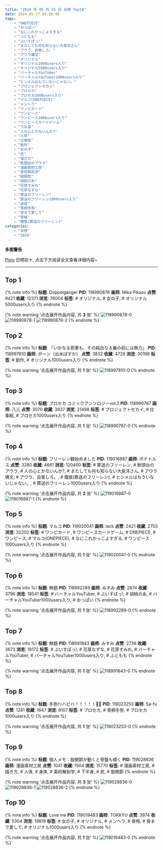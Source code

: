 ```yaml
---
title: "2024 年 05 月 25 日 日榜 Top10"
date: 2024-05-27 05:20:48
tags:
    - "ONEPIECE"
    - "おっぱい"
    - "なにこれかっこよすぎる"
    - "ふともも"
    - "ぶいすぽっ!"
    - "またしても何も知らない大泉洋さん"
    - "アウラ、自害しろ。"
    - "アウラ構文"
    - "オリジナル"
    - "オリジナル1000users入り"
    - "オリジナル5000users入り"
    - "バーチャルYouTuber"
    - "バーチャルYouTuber1000users入り"
    - "ヒンメルはもういないじゃない。"
    - "プロジェクトセカイ"
    - "プロセカ"
    - "プロセカ1000users入り"
    - "マルコ(ONEPIECE)"
    - "メンヘラ"
    - "ワンピカード"
    - "ワンピース"
    - "ワンピース1000users入り"
    - "ワンピースカードゲーム"
    - "下半身"
    - "人の心とかないんか?"
    - "人体"
    - "仕事絵"
    - "創作"
    - "女の子"
    - "尻"
    - "描き方"
    - "断頭台のアウラ"
    - "漫画素材工房"
    - "美術解剖学"
    - "股関節"
    - "胡桃のあ"
    - "花芽すみれ"
    - "花芽なずな"
    - "葬送のフリーレン"
    - "葬送のフリーレン1000users入り"
    - "身体"
    - "青柳冬弥"
    - "骨まで愛して"
    - "骨格"
    - "魔族(葬送のフリーレン)"
categories:
    - "日榜"
    - "2024"
---
```


<i class="fa fa-triangle-exclamation"></i>**多图警告**<i class="fa fa-triangle-exclamation"></i>

[Pixiv](https://www.pixiv.net/) 日榜前十, 点击下方阅读全文查看详细内容~

<!-- more -->

---

## Top 1

{% note info %}
**标题**: Doppelgänger
**PID**: 118990878 **画师**: Mika Pikazo
**点赞**: 9421 **收藏**: 12371 **浏览**: 76004
**标签**: # オリジナル, # 女の子, # オリジナル5000users入り
{% endnote %}

{% note warning '点击展开作品内容, 共 **3** 张' %}
![118990878-0](https://i.pixiv.re/img-original/img/2024/05/24/00/00/58/118990878_p0.png)
![118990878-1](https://i.pixiv.re/img-original/img/2024/05/24/00/00/58/118990878_p1.png)
![118990878-2](https://i.pixiv.re/img-original/img/2024/05/24/00/00/58/118990878_p2.png)
{% endnote %}

## Top 2

{% note info %}
**标题**: 「いかなる邪悪も、その純白なる翼の前には無力」
**PID**: 118997810 **画师**: ポ～ン（出水ぽすか）
**点赞**: 3832 **收藏**: 4729 **浏览**: 30198
**标签**: # 創作, # オリジナル1000users入り
{% endnote %}

{% note warning '点击展开作品内容, 共 **1** 张' %}
![118997810-0](https://i.pixiv.re/img-original/img/2024/05/24/07/30/01/118997810_p0.jpg)
{% endnote %}

## Top 3

{% note info %}
**标题**: プロセカ コミックアンソロジーvol.3
**PID**: 118990787 **画师**: 八三
**点赞**: 3070 **收藏**: 3837 **浏览**: 21498
**标签**: # プロジェクトセカイ, # 仕事絵, # プロセカ1000users入り
{% endnote %}

{% note warning '点击展开作品内容, 共 **1** 张' %}
![118990787-0](https://i.pixiv.re/img-original/img/2024/05/24/00/00/31/118990787_p0.png)
{% endnote %}

## Top 4

{% note info %}
**标题**: フリーレン観始めました
**PID**: 119016887 **画师**: ポテトルス
**点赞**: 3280 **收藏**: 4661 **浏览**: 120400
**标签**: # 葬送のフリーレン, # 断頭台のアウラ, # 人の心とかないんか?, # またしても何も知らない大泉洋さん, # アウラ構文, # アウラ、自害しろ。, # 魔族(葬送のフリーレン), # ヒンメルはもういないじゃない。, # 葬送のフリーレン1000users入り
{% endnote %}

{% note warning '点击展开作品内容, 共 **2** 张' %}
![119016887-0](https://i.pixiv.re/img-original/img/2024/05/24/23/17/55/119016887_p0.jpg)
![119016887-1](https://i.pixiv.re/img-original/img/2024/05/24/23/17/55/119016887_p1.jpg)
{% endnote %}

## Top 5

{% note info %}
**标题**: マルコ
**PID**: 119020041 **画师**: lack
**点赞**: 2421 **收藏**: 2753 **浏览**: 32202
**标签**: # ワンピカード, # ワンピースカードゲーム, # ONEPIECE, # ワンピース, # マルコ(ONEPIECE), # なにこれかっこよすぎる, # ワンピース1000users入り
{% endnote %}

{% note warning '点击展开作品内容, 共 **1** 张' %}
![119020041-0](https://i.pixiv.re/img-original/img/2024/05/25/00/40/16/119020041_p0.jpg)
{% endnote %}

## Top 6

{% note info %}
**标题**: 無題
**PID**: 118992289 **画师**: みすみ
**点赞**: 2874 **收藏**: 3796 **浏览**: 18541
**标签**: # バーチャルYouTuber, # ぶいすぽっ!, # 胡桃のあ, # バーチャルYouTuber1000users入り, # おっぱい
{% endnote %}

{% note warning '点击展开作品内容, 共 **1** 张' %}
![118992289-0](https://i.pixiv.re/img-original/img/2024/05/24/00/43/47/118992289_p0.png)
{% endnote %}

## Top 7

{% note info %}
**标题**: 無題
**PID**: 118991843 **画师**: みすみ
**点赞**: 2736 **收藏**: 3673 **浏览**: 18172
**标签**: # ぶいすぽっ!, # 花芽なずな, # 花芽すみれ, # バーチャルYouTuber, # バーチャルYouTuber1000users入り, # ふともも
{% endnote %}

{% note warning '点击展开作品内容, 共 **1** 张' %}
![118991843-0](https://i.pixiv.re/img-original/img/2024/05/24/00/27/30/118991843_p0.png)
{% endnote %}

## Top 8

{% note info %}
**标题**: 冬弥ｸﾝハピバ！！！！！🎂🎉
**PID**: 119023253 **画师**: Sa-fu
**点赞**: 1281 **收藏**: 1647 **浏览**: 8107
**标签**: # プロセカ, # 青柳冬弥, # プロセカ1000users入り
{% endnote %}

{% note warning '点击展开作品内容, 共 **1** 张' %}
![119023253-0](https://i.pixiv.re/img-original/img/2024/05/25/03/20/55/119023253_p0.jpg)
{% endnote %}

## Top 9

{% note info %}
**标题**: 個人メモ：股関節が動くと骨盤も傾く
**PID**: 119028836 **画师**: 漫画素材工房
**点赞**: 1041 **收藏**: 1504 **浏览**: 15770
**标签**: # 漫画素材工房, # 描き方, # 人体, # 身体, # 美術解剖学, # 下半身, # 尻, # 股関節
{% endnote %}

{% note warning '点击展开作品内容, 共 **3** 张' %}
![119028836-0](https://i.pixiv.re/img-original/img/2024/05/25/10/22/48/119028836_p0.jpg)
![119028836-1](https://i.pixiv.re/img-original/img/2024/05/25/10/22/48/119028836_p1.jpg)
![119028836-2](https://i.pixiv.re/img-original/img/2024/05/25/10/22/48/119028836_p2.jpg)
{% endnote %}

## Top 10

{% note info %}
**标题**: Love me
**PID**: 119019483 **画师**: TOKKYU
**点赞**: 3974 **收藏**: 5304 **浏览**: 19819
**标签**: # 女の子, # オリジナル, # メンヘラ, # 骨格, # 骨まで愛して, # オリジナル1000users入り
{% endnote %}

{% note warning '点击展开作品内容, 共 **1** 张' %}
![119019483-0](https://i.pixiv.re/img-original/img/2024/05/25/00/22/39/119019483_p0.jpg)
{% endnote %}

